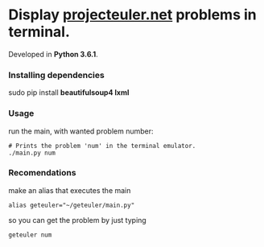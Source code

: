 # Display [projecteuler.net](https://projecteuler.net/) problems in terminal.
Developed in **Python 3.6.1**.

### Installing dependencies
sudo pip install **beautifulsoup4 lxml**

### Usage
run the main, with wanted problem number:
```
# Prints the problem 'num' in the terminal emulator.
./main.py num 
```
### Recomendations
make an alias that executes the main
```
alias geteuler="~/geteuler/main.py"
```
so you can get the problem by just typing
```
geteuler num 
```
